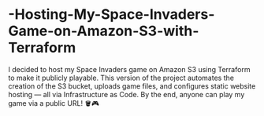 # -Hosting-My-Space-Invaders-Game-on-Amazon-S3-with-Terraform
I decided to host my Space Invaders game on Amazon S3 using Terraform to make it publicly playable. This version of the project automates the creation of the S3 bucket, uploads game files, and configures static website hosting — all via Infrastructure as Code. By the end, anyone can play my game via a public URL! 🪣🎮

